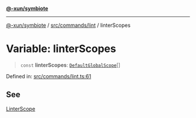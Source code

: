 [**@-xun/symbiote**](../../../../README.md)

***

[@-xun/symbiote](../../../../README.md) / [src/commands/lint](../README.md) / linterScopes

# Variable: linterScopes

> `const` **linterScopes**: [`DefaultGlobalScope`](../../../configure/enumerations/DefaultGlobalScope.md)[]

Defined in: [src/commands/lint.ts:61](https://github.com/Xunnamius/symbiote/blob/e4a3480a34344acbb42f5fad75ae58e0064f0a51/src/commands/lint.ts#L61)

## See

[LinterScope](../../../configure/enumerations/DefaultGlobalScope.md)

